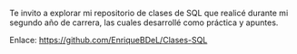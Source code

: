 Te invito a explorar mi repositorio de clases de SQL que realicé durante mi segundo año de carrera, las cuales desarrollé como práctica y apuntes.

Enlace: https://github.com/EnriqueBDeL/Clases-SQL
